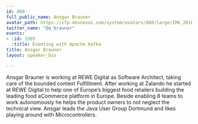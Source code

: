 ```yaml
---
id: 860
full_public_name: Ansgar Brauner
avatar_path: https://cfp.devnexus.com/system/avatars/860/large/IMG_20160924_150259763_HDR_kl.jpg?1510757527
twitter_name: "@a_brauner"
events:
- :id: 1565
  :title: Eventing with Apache Kafka
title: Ansgar Brauner
layout: speaker_bio

---
```

Ansgar Brauner is working at REWE Digital as Software Architect, taking care of the bounded context Fulfillment. After working at Zalando he started at REWE Digital to help one of Europe’s biggest food retailers building the leading food eCommerce platform in Europe. Beside enabling 8 teams to work autonomously he helps the product owners to not neglect the technical view. Ansgar leads the Java User Group Dortmund and likes playing around with Microcontrollers.